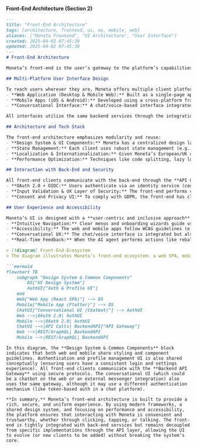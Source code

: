 
**Front-End Architecture (Section 2)**

```markdown
---
title: "Front-End Architecture"
tags: [architecture, frontend, ui, ux, mobile, web]
aliases: ["Moneta Frontend", "UI Architecture", "User Interface"]
created: 2025-04-02 07:45:30
updated: 2025-04-02 07:45:30
---
# Front-End Architecture

Moneta’s front-end is the user’s gateway to the platform’s capabilities, and it is designed to be **responsive, accessible, and consistent** across all devices. The front-end architecture encompasses web, mobile, and conversational interfaces, all adhering to a unified design system and communicating with back-end services via well-defined APIs. This section describes how each client interface is structured and how they collectively provide a seamless user experience.

## Multi-Platform User Interface Design

To reach users wherever they are, Moneta offers multiple client platforms:
- **Web Application (Desktop & Mobile Web):** Built as a single-page application (SPA) using a modern framework (e.g. **React** with TypeScript), ensuring a dynamic and responsive user experience in browsers. The web app uses a component-based architecture and a shared design system for consistency. 
- **Mobile Apps (iOS & Android):** Developed using a cross-platform framework like **Flutter** or **React Native**, or natively for each platform if needed for performance. Mobile apps provide offline access for certain features (e.g., viewing cached portfolio data or educational content) and use push notifications for real-time alerts from the AI advisor.
- **Conversational Interface:** A chat/voice-based interface integrated via platforms like **WhatsApp, Slack, or voice assistants (e.g. Alexa/Google Assistant)**. This interface allows users to interact with Moneta’s AI agent through natural language. It uses a conversational AI backend (integrated with Moneta’s core AI service) to understand user queries and provide friendly guidance or perform actions (after confirming user intent).

All interfaces utilize the same backend services through the integration layer, which ensures that whether a user is clicking a button on the web app or asking a question via voice, the underlying business logic and data retrieval are consistent.

## Architecture and Tech Stack

The front-end architecture emphasizes modularity and reuse:
- **Design System & UI Components:** Moneta has a centralized design language (colors, typography, UI components) to ensure brand and experience consistency. Components (buttons, charts, forms, etc.) are reused across web and mobile, possibly facilitated by a library like Storybook for consistency. This ensures a familiar look-and-feel on all platforms.
- **State Management:** Each client uses robust state management (e.g., Redux or React Context for web, and equivalent patterns in mobile) to handle complex states like user session, real-time market feeds, and multi-step workflows (like onboarding or making an investment).
- **Localization & Internationalization:** Given Moneta’s European/UK user base, the front-end supports multiple languages and regional formats (dates, currencies). Architecture includes an i18n library to load translations and adapt content dynamically, enabling seamless switching and compliance with local language requirements for financial communications.
- **Performance Optimization:** Techniques like code splitting, lazy loading of modules, and efficient rendering are used in the web app to ensure fast load times. For mobile, assets and data are optimized, and critical interactions happen swiftly (e.g., using local caching for recent data). Real-time updates (such as price changes or AI notifications) are delivered via WebSockets or push notifications, ensuring users get timely information without constantly refreshing.

## Interaction with Back-End and Security

All front-end clients communicate with the back-end through the **API Gateway** (described in the Integration Layer section). The communication is secured with TLS (HTTPS) and utilizes modern authentication flows:
- **OAuth 2.0 + OIDC:** Users authenticate via an identity service (could be AWS Cognito, Auth0, or a custom identity microservice). Tokens (JWT access and refresh tokens) are obtained and stored securely (HTTP-only cookies for web, secure storage for mobile). This allows single sign-on across devices and integration with third-party identity providers if needed.
- **Input Validation & UX Layer of Security:** The front-end performs client-side validation for inputs (to provide instant feedback for, say, form errors or risky operations), complementing server-side validation. Sensitive actions (like transferring funds or changing account settings) prompt additional verification (e.g., 2FA or biometric verification on mobile).
- **Consent and Privacy UI:** To comply with GDPR, the front-end has clear consent dialogs and settings. For example, on first use it asks permission for data processing or enabling the AI advisor. Users can access a “Privacy Dashboard” in the UI to manage their data preferences, download their data, or request deletion, with the front-end invoking appropriate back-end services for these actions.

## User Experience and Accessibility

Moneta’s UI is designed with a **user-centric and inclusive approach**:
- **Intuitive Navigation:** Clear menus and onboarding wizards guide users through setting up their profile, risk preferences, and connecting bank accounts. The AI assistant is introduced in a friendly manner, with tips on how it can help.
- **Accessibility:** The web and mobile apps follow WCAG guidelines (e.g., screen reader support, high-contrast themes, scalable fonts) to ensure even users with disabilities can effectively use the platform. Voice interfaces naturally assist those who prefer auditory interaction.
- **Conversational UX:** The chat/voice interface is integrated but also available within the web/mobile app as an “Ask Moneta” chatbot. This ensures even within the traditional UI, users can interact with the AI in natural language, bridging the gap between conventional navigation and conversational AI.
- **Real-Time Feedback:** When the AI agent performs actions like rebalancing a portfolio or when markets move significantly, users get real-time feedback on all their devices. A notification might open a deep link in the app showing what happened (e.g., “Moneta rebalanced 5% of your portfolio from bonds to stocks based on your settings”).

> [!diagram] Front-End Ecosystem  
> The diagram illustrates Moneta’s front-end ecosystem: a web SPA, mobile apps, and conversational interfaces all accessing back-end services uniformly. It shows common components like the design system and identity management, highlighting consistency across platforms.

```mermaid
flowchart TB
    subgraph "Design System & Common Components"
        DS["UI Design System"]
        AuthUI["Auth & Profile UI"]
    end
    Web["Web App (React SPA)"] --> DS
    Mobile["Mobile App (Flutter)"] --> DS
    ChatUI["Conversational UI (Chatbot)"] --> AuthUI
    Web -->|OAuth 2.0| AuthUI
    Mobile -->|OAuth 2.0| AuthUI
    ChatUI -->|API Calls| BackendAPI["API Gateway"]
    Web -->|REST/GraphQL| BackendAPI
    Mobile -->|REST/GraphQL| BackendAPI
 ```
 
```
In this diagram, the **Design System & Common Components** block indicates that both web and mobile share styling and component guidelines. Authentication and profile management UI is also shared conceptually (ensuring users have a consistent login and settings experience). All front-end clients communicate with the **Backend API Gateway** using secure protocols. The conversational UI (which could be a chatbot on the web or an external messenger integration) also uses the same gateway, although it may use a different authentication mechanism (like token-based auth in a chat platform).

**In summary,** Moneta’s front-end architecture is built to provide a rich, secure, and uniform experience. By using modern frameworks, a shared design system, and focusing on performance and accessibility, the platform ensures that interacting with Moneta is convenient and trustworthy, whether through clicking, tapping, or talking. The front-end is tightly integrated with back-end services but remains decoupled from specific implementations through the API layer, allowing the UI to evolve (or new clients to be added) without breaking the system’s core.